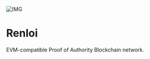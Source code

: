 ![IMG](https://user-images.githubusercontent.com/96906027/147944368-66d18a6e-81cc-4c05-b26b-5c1872c60a16.png)
# Renloi
EVM-compatible Proof of Authority Blockchain network.
